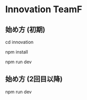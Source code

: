 # Innovation TeamF

## 始め方 (初期)

cd innovation

npm install

npm run dev

## 始め方 (2回目以降)

npm run dev
